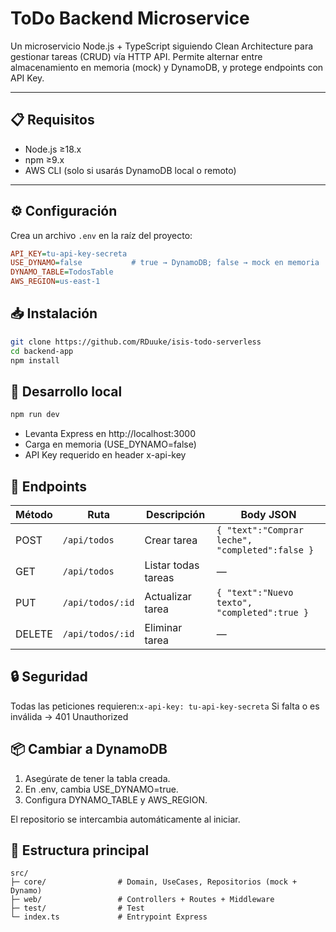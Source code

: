 # ToDo Backend Microservice

Un microservicio Node.js + TypeScript siguiendo Clean Architecture para gestionar tareas (CRUD) vía HTTP API. Permite alternar entre almacenamiento en memoria (mock) y DynamoDB, y protege endpoints con API Key.

---

## 📋 Requisitos

- Node.js ≥18.x  
- npm ≥9.x  
- AWS CLI (solo si usarás DynamoDB local o remoto)  

---

## ⚙️ Configuración

Crea un archivo `.env` en la raíz del proyecto:

```ini
API_KEY=tu-api-key-secreta
USE_DYNAMO=false           # true → DynamoDB; false → mock en memoria
DYNAMO_TABLE=TodosTable
AWS_REGION=us-east-1
```

## 📥 Instalación

```bash
git clone https://github.com/RDuuke/isis-todo-serverless
cd backend-app
npm install
```

## 🚧 Desarrollo local
```bash
npm run dev
```

- Levanta Express en http://localhost:3000
- Carga en memoria (USE_DYNAMO=false)
- API Key requerido en header x-api-key

## 🔁 Endpoints
| Método | Ruta             | Descripción           | Body JSON                                |
|--------|------------------|-----------------------|------------------------------------------|
| POST   | `/api/todos`     | Crear tarea           | `{ "text":"Comprar leche", "completed":false }` |
| GET    | `/api/todos`     | Listar todas tareas   | —                                        |
| PUT    | `/api/todos/:id` | Actualizar tarea      | `{ "text":"Nuevo texto", "completed":true }` |
| DELETE | `/api/todos/:id` | Eliminar tarea        | —                                        |

## 🔒 Seguridad
Todas las peticiones requieren:`x-api-key: tu-api-key-secreta` Si falta o es inválida → 401 Unauthorized

## 📦 Cambiar a DynamoDB

1. Asegúrate de tener la tabla creada.
2. En .env, cambia USE_DYNAMO=true.
3. Configura DYNAMO_TABLE y AWS_REGION.

El repositorio se intercambia automáticamente al iniciar.

## 📂 Estructura principal
```
src/
├─ core/                # Domain, UseCases, Repositorios (mock + Dynamo)
├─ web/                 # Controllers + Routes + Middleware
├─ test/                # Test
└─ index.ts             # Entrypoint Express 
```
